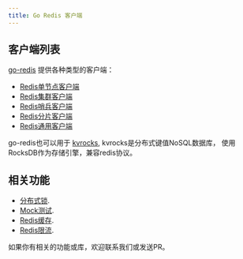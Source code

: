 ```yaml
---
title: Go Redis 客户端
---
```


<CoverImage title="Go Redis 客户端" />

## 客户端列表

[go-redis](https://github.com/redis/go-redis) 提供各种类型的客户端：

- [Redis单节点客户端](go-redis.html)
- [Redis集群客户端](go-redis-cluster.html)
- [Redis哨兵客户端](go-redis-sentinel.html)
- [Redis分片客户端](ring.html)
- [Redis通用客户端](universal.html)

go-redis也可以用于 [kvrocks](https://github.com/apache/incubator-kvrocks), kvrocks是分布式键值NoSQL数据库，
使用RocksDB作为存储引擎，兼容redis协议。

## 相关功能

- [分布式锁](https://github.com/bsm/redislock).
- [Mock测试](https://github.com/go-redis/redismock).
- [Redis缓存](go-redis-cache.html).
- [Redis限流](go-redis-rate-limiting.html).

如果你有相关的功能或库，欢迎联系我们或发送PR。
